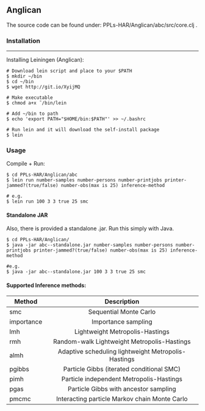 # 
## Anglican
The source code can be found under: PPLs-HAR/Anglican/abc/src/core.clj .
### Installation
------------
Installing Leiningen (Anglican):
```shell
# Download lein script and place to your $PATH
$ mkdir ~/bin
$ cd ~/bin
$ wget http://git.io/XyijMQ

# Make executable
$ chmod a+x ˜/bin/lein

# Add ~/bin to path
$ echo 'export PATH="$HOME/bin:$PATH"' >> ~/.bashrc

# Run lein and it will download the self-install package
$ lein
```
### Usage
Compile + Run:
```shell
$ cd PPLs-HAR/Anglican/abc
$ lein run number-samples number-persons number-printjobs printer-jammed?(true/false) number-obs(max is 25) inference-method

# e.g. 
$ lein run 100 3 3 true 25 smc
```

#### Standalone JAR
Also, there is provided a standalone .jar. Run this simply with Java.
```shell
$ cd PPLs-HAR/Anglican/
$ java -jar abc--standalone.jar number-samples number-persons number-printjobs printer-jammed?(true/false) number-obs(max is 25) inference-method

#e.g. 
$ java -jar abc--standalone.jar 100 3 3 true 25 smc
```

#### Supported Inference methods:
| Method       | Description         |
| ------------- |:-------------------------:|
| smc      |  Sequential Monte Carlo |
| importance      | Importance sampling     | 
| lmh | Lightweight Metropolis-Hastings      |
|   rmh    | Random-walk Lightweight Metropolis-Hastings  | 
|     almh  |  Adaptive scheduling lightweight Metropolis-Hastings | 
|    pgibbs   | Particle Gibbs (iterated conditional SMC)  | 
|   pimh    |  Particle independent Metropolis-Hastings | 
|   pgas    | 	Particle Gibbs with ancestor sampling  | 
|    pmcmc   |  	Interacting particle Markov chain Monte Carlo | 
